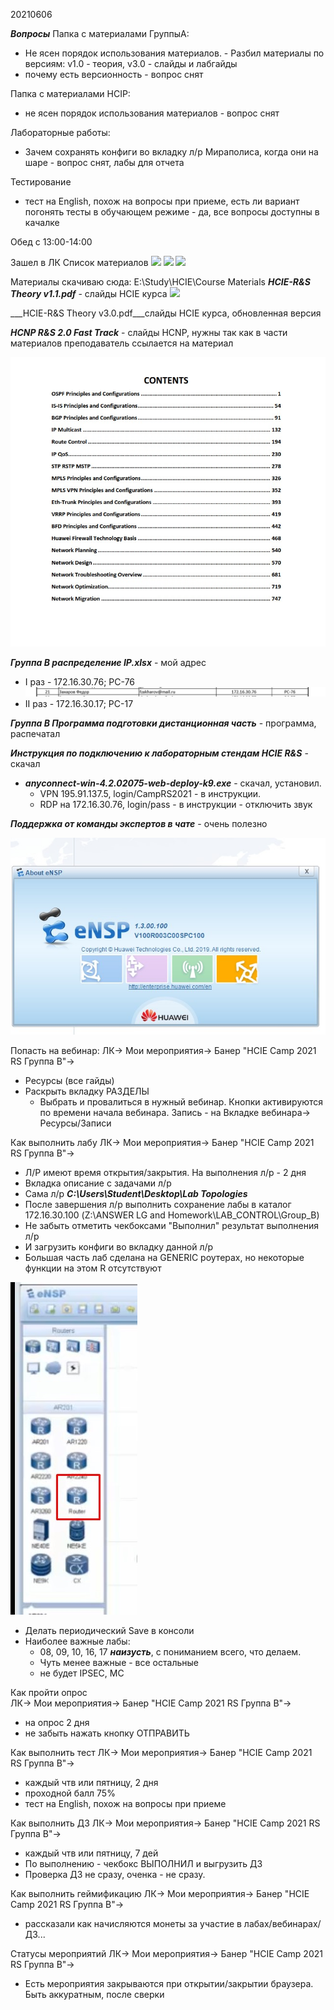 20210606

___Вопросы___
Папка с материалами ГруппыА:

- Не ясен порядок использования материалов. - Разбил материалы по версиям: v1.0 - теория, v3.0 - слайды и лабгайды
- почему есть версионность - вопрос снят

Папка с материалами HCIP:
- не ясен порядок использования материалов - вопрос снят

Лабораторные работы:
- Зачем сохранять конфиги во вкладку л/р Мираполиса, когда они на шаре - вопрос снят, лабы для отчета

Тестирование
- тест на English, похож на вопросы при приеме, есть ли вариант погонять тесты в обучающем режиме - да, все вопросы доступны в качалке

Обед с 13:00-14:00

Зашел в ЛК
Список материалов
![](GIT/Mikrotest/HCIE/HCIE%20CAMP%202021/_First%20meeting_/labs/pictures/01.jpg)
![](GIT/Mikrotest/HCIE/HCIE%20CAMP%202021/_First%20meeting_/labs/pictures/02.jpg)
![](GIT/Mikrotest/HCIE/HCIE%20CAMP%202021/_First%20meeting_/labs/pictures/03.jpg)

Материалы скачиваю сюда:  E:\Study\HCIE\Course Materials
___HCIE-R&S Theory v1.1.pdf___ - слайды HCIE курса
![](GIT/Mikrotest/HCIE/HCIE%20CAMP%202021/_First%20meeting_/labs/pictures/04.jpg)

___HCIE-R&S Theory v3.0.pdf___слайды HCIE курса, обновленная версия

___HCNP R&S 2.0 Fast Track___ - слайды HCNP, нужны так как в части материалов преподаватель ссылается на материал

![](pictures/05.jpg)

___Группа B распределение IP.xlsx___ - мой адрес
- I раз -  172.16.30.76; PC-76
![](pictures/06.jpg)
- II раз -  172.16.30.17; PC-17

___Группа В Программа подготовки дистанционная часть___ - программа, распечатал

___Инструкция по подключению к лабораторным стендам HCIE R&S___ - скачал

   - ___anyconnect-win-4.2.02075-web-deploy-k9.exe___ - скачал, установил. 
     - VPN 195.91.137.5, login/CampRS2021 - в инструкции. 
     - RDP на 172.16.30.76, login/pass - в инструкции - отключить звук

___Поддержка от команды экспертов в чате___ - очень полезно


![](pictures/07.jpg)

Попасть на вебинар:
ЛК-> Мои мероприятия-> Банер "HCIE Camp 2021 RS Группа B"-> 
   - Ресурсы (все гайды)
   - Раскрыть вкладку РАЗДЕЛЫ
      - Выбрать и провалиться в нужный вебинар. Кнопки активируются по времени начала вебинара. Запись - на Вкладке вебинара-> Ресурсы/Записи

Как выполнить лабу
ЛК-> Мои мероприятия-> Банер "HCIE Camp 2021 RS Группа B"-> 
   -  Л/Р имеют время открытия/закрытия. На выполнения л/р - 2 дня
   - Вкладка описание с задачами л/р
   - Сама л/р ___C:\Users\Student\Desktop\Lab Topologies___
   - После завершения л/р выполнить сохранение лабы в каталог 172.16.30.100 (Z:\ANSWER LG and Homework\LAB_CONTROL\Group_B)
   - Не забыть отметить чекбоксами "Выполнил" результат выполнения л/р
   - И загрузить конфиги во вкладку данной л/р
   - Большая часть лаб сделана на GENERIC роутерах, но некоторые функции на этом R отсутствуют

![](pictures/08.jpg)

   - Делать периодический Save в консоли
   - Наиболее важные лабы:
      - 08, 09, 10, 16, 17 ___наизусть___, с пониманием всего, что делаем. 
      - Чуть менее важные - все остальные
      - не будет IPSEC, MC    

Как пройти опрос   
ЛК-> Мои мероприятия-> Банер "HCIE Camp 2021 RS Группа B"-> 
   - на опрос 2 дня
   - не забыть нажать кнопку ОТПРАВИТЬ

Как выполнить тест
ЛК-> Мои мероприятия-> Банер "HCIE Camp 2021 RS Группа B"-> 
   - каждый чтв или пятницу, 2 дня
   - проходной балл 75%
   - тест на English, похож на вопросы при приеме

Как выполнить ДЗ
ЛК-> Мои мероприятия-> Банер "HCIE Camp 2021 RS Группа B"-> 
   - каждый чтв или пятницу, 7 дей
   - По выполнению - чекбокс ВЫПОЛНИЛ и выгрузить ДЗ
   - Проверка ДЗ не сразу, оченка - не сразу.

Как выполнить геймификацию
ЛК-> Мои мероприятия-> Банер "HCIE Camp 2021 RS Группа B"-> 
   - рассказали как начисляются монеты за участие в лабах/вебинарах/ДЗ...

Статусы мероприятий 
ЛК-> Мои мероприятия-> Банер "HCIE Camp 2021 RS Группа B"-> 
   - Есть мероприятия закрываются при открытии/закрытии браузера. Быть аккуратным, после сверки


